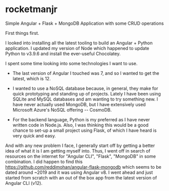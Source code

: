 # rocketmanjr
Simple Angular + Flask + MongoDB Application with some CRUD operations

First things first.

I looked into installing all the latest tooling to build an Angular + Python application. I updated my version of Node which happened to update Python to v3.9.6 and install the ever-useful Chocolatey.

I spent some time looking into some technologies I want to use.

- The last version of Angular I touched was 7, and so I wanted to get the latest, which is 12.

- I wanted to use a NoSQL database because, in general, they make for quick prototyping and standing up of projects. Lately I have been using SQLite and MySQL databases and am wanting to try something new. I have never actually used MongoDB, but I have extensively used Microsoft Azure's NoSQL offering -- CosmoDB.

- For the backend language, Python is my preferred as I have never written code in Node.js. Also, I was thinking this would be a good chance to set-up a small project using Flask, of which I have heard is very quick and easy.

And with any new problem I face, I generally start off by getting a better idea of what it is I am getting myself into. Thus, I went off in search of resources on the internet for "Angular CLI", "Flask", "MongoDB" in some combination. I did happen to find this https://github.com/reddimohan/angular-flask-mongodb which seems to be dated around ~2019 and it was using Angular v8. I went ahead and just started from scratch with an out of the box app from the latest version of Angular CLI (v12).